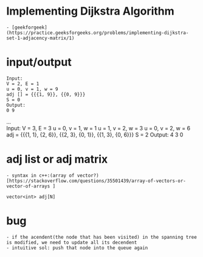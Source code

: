 # Implementing Dijkstra Algorithm 
    - [geekforgeek](https://practice.geeksforgeeks.org/problems/implementing-dijkstra-set-1-adjacency-matrix/1)


# input/output
    Input:
    V = 2, E = 1
    u = 0, v = 1, w = 9
    adj [] = {{{1, 9}}, {{0, 9}}}
    S = 0
    Output:
    0 9
...  
    Input:
    V = 3, E = 3
    u = 0, v = 1, w = 1
    u = 1, v = 2, w = 3
    u = 0, v = 2, w = 6
    adj = {{{1, 1}, {2, 6}}, {{2, 3}, {0, 1}}, {{1, 3}, {0, 6}}}
    S = 2
    Output:
    4 3 0

# adj list or adj matrix
    - syntax in c++:(array of vector?)[https://stackoverflow.com/questions/35501439/array-of-vectors-or-vector-of-arrays ]
```
vector<int> adj[N]

```

# bug 
    - if the acendent(the node that has been visited) in the spanning tree is modified, we need to update all its decendent
    - intuitive sol: push that node into the queue again
